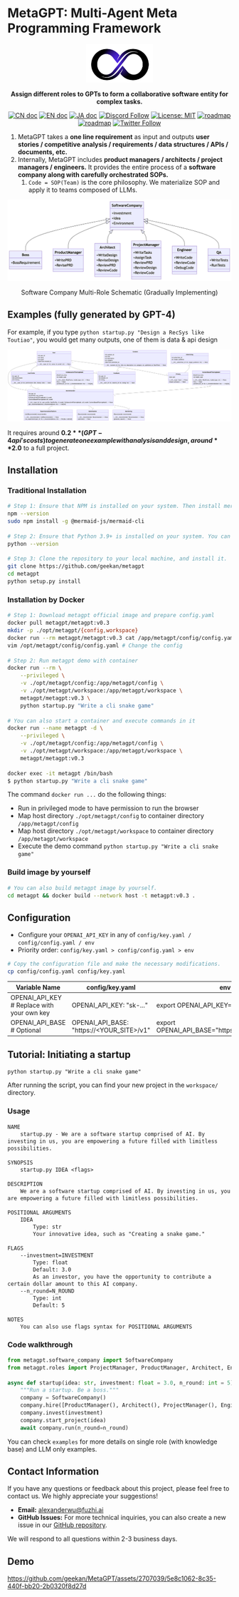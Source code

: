 # MetaGPT: Multi-Agent Meta Programming Framework

<p align="center">
<a href=""><img src="docs/resources/MetaGPT-logo.jpeg" alt="MetaGPT logo: Enable GPT to work in software company, collaborating to tackle more complex tasks." width="150px"></a>
</p>

<p align="center">
<b>Assign different roles to GPTs to form a collaborative software entity for complex tasks.</b>
</p>

<p align="center">
<a href="docs/README_CN.md"><img src="https://img.shields.io/badge/文档-中文版-blue.svg" alt="CN doc"></a>
<a href="README.md"><img src="https://img.shields.io/badge/document-English-blue.svg" alt="EN doc"></a>
<a href="docs/README_JA.md"><img src="https://img.shields.io/badge/ドキュメント-日本語-blue.svg" alt="JA doc"></a>
<a href="https://discord.gg/wCp6Q3fsAk"><img src="https://dcbadge.vercel.app/api/server/wCp6Q3fsAk?compact=true&style=flat" alt="Discord Follow"></a>
<a href="https://opensource.org/licenses/MIT"><img src="https://img.shields.io/badge/License-MIT-yellow.svg" alt="License: MIT"></a>
<a href="docs/ROADMAP.md"><img src="https://img.shields.io/badge/ROADMAP-路线图-blue" alt="roadmap"></a>
<a href="docs/resources/MetaGPT-WeChat-Personal.jpeg"><img src="https://img.shields.io/badge/WeChat-微信-blue" alt="roadmap"></a>
<a href="https://twitter.com/DeepWisdom2019"><img src="https://img.shields.io/twitter/follow/MetaGPT?style=social" alt="Twitter Follow"></a>
</p>

1. MetaGPT takes a **one line requirement** as input and outputs **user stories / competitive analysis / requirements / data structures / APIs / documents, etc.**
2. Internally, MetaGPT includes **product managers / architects / project managers / engineers.** It provides the entire process of a **software company along with carefully orchestrated SOPs.**
   1. `Code = SOP(Team)` is the core philosophy. We materialize SOP and apply it to teams composed of LLMs.

![A software company consists of LLM-based roles](docs/resources/software_company_cd.jpeg)

<p align="center">Software Company Multi-Role Schematic (Gradually Implementing)</p>

## Examples (fully generated by GPT-4)

For example, if you type `python startup.py "Design a RecSys like Toutiao"`, you would get many outputs, one of them is data & api design

![Jinri Toutiao Recsys Data & API Design](docs/resources/workspace/content_rec_sys/resources/data_api_design.png)

It requires around **$0.2** (GPT-4 api's costs) to generate one example with analysis and design, around **$2.0** to a full project.

## Installation

### Traditional Installation

```bash
# Step 1: Ensure that NPM is installed on your system. Then install mermaid-js.
npm --version
sudo npm install -g @mermaid-js/mermaid-cli

# Step 2: Ensure that Python 3.9+ is installed on your system. You can check this by using:
python --version

# Step 3: Clone the repository to your local machine, and install it.
git clone https://github.com/geekan/metagpt
cd metagpt
python setup.py install
```

### Installation by Docker

```bash
# Step 1: Download metagpt official image and prepare config.yaml
docker pull metagpt/metagpt:v0.3
mkdir -p ./opt/metagpt/{config,workspace}
docker run --rm metagpt/metagpt:v0.3 cat /app/metagpt/config/config.yaml > ./opt/metagpt/config/config.yaml
vim /opt/metagpt/config/config.yaml # Change the config

# Step 2: Run metagpt demo with container
docker run --rm \
    --privileged \
    -v ./opt/metagpt/config:/app/metagpt/config \
    -v ./opt/metagpt/workspace:/app/metagpt/workspace \
    metagpt/metagpt:v0.3 \
    python startup.py "Write a cli snake game"

# You can also start a container and execute commands in it
docker run --name metagpt -d \
    --privileged \
    -v ./opt/metagpt/config:/app/metagpt/config \
    -v ./opt/metagpt/workspace:/app/metagpt/workspace \
    metagpt/metagpt:v0.3

docker exec -it metagpt /bin/bash
$ python startup.py "Write a cli snake game"
```

The command `docker run ...` do the following things:

- Run in privileged mode to have permission to run the browser
- Map host directory `./opt/metagpt/config` to container directory `/app/metagpt/config`
- Map host directory `./opt/metagpt/workspace` to container directory `/app/metagpt/workspace`
- Execute the demo command `python startup.py "Write a cli snake game"`

### Build image by yourself

```bash
# You can also build metagpt image by yourself.
cd metagpt && docker build --network host -t metagpt:v0.3 .
```

## Configuration

- Configure your `OPENAI_API_KEY` in any of `config/key.yaml / config/config.yaml / env`
- Priority order: `config/key.yaml > config/config.yaml > env`

```bash
# Copy the configuration file and make the necessary modifications.
cp config/config.yaml config/key.yaml
```

| Variable Name                              | config/key.yaml                           | env                                             |
| ------------------------------------------ | ----------------------------------------- | ----------------------------------------------- |
| OPENAI_API_KEY # Replace with your own key | OPENAI_API_KEY: "sk-..."                  | export OPENAI_API_KEY="sk-..."                  |
| OPENAI_API_BASE # Optional                 | OPENAI_API_BASE: "https://<YOUR_SITE>/v1" | export OPENAI_API_BASE="https://<YOUR_SITE>/v1" |

## Tutorial: Initiating a startup

```shell
python startup.py "Write a cli snake game"
```

After running the script, you can find your new project in the `workspace/` directory.

### Usage

```
NAME
    startup.py - We are a software startup comprised of AI. By investing in us, you are empowering a future filled with limitless possibilities.

SYNOPSIS
    startup.py IDEA <flags>

DESCRIPTION
    We are a software startup comprised of AI. By investing in us, you are empowering a future filled with limitless possibilities.

POSITIONAL ARGUMENTS
    IDEA
        Type: str
        Your innovative idea, such as "Creating a snake game."

FLAGS
    --investment=INVESTMENT
        Type: float
        Default: 3.0
        As an investor, you have the opportunity to contribute a certain dollar amount to this AI company.
    --n_round=N_ROUND
        Type: int
        Default: 5

NOTES
    You can also use flags syntax for POSITIONAL ARGUMENTS
```

### Code walkthrough

```python
from metagpt.software_company import SoftwareCompany
from metagpt.roles import ProjectManager, ProductManager, Architect, Engineer

async def startup(idea: str, investment: float = 3.0, n_round: int = 5):
    """Run a startup. Be a boss."""
    company = SoftwareCompany()
    company.hire([ProductManager(), Architect(), ProjectManager(), Engineer()])
    company.invest(investment)
    company.start_project(idea)
    await company.run(n_round=n_round)
```

You can check `examples` for more details on single role (with knowledge base) and LLM only examples.

## Contact Information

If you have any questions or feedback about this project, please feel free to contact us. We highly appreciate your suggestions!

- **Email:** alexanderwu@fuzhi.ai
- **GitHub Issues:** For more technical inquiries, you can also create a new issue in our [GitHub repository](https://github.com/geekan/metagpt/issues).

We will respond to all questions within 2-3 business days.

## Demo

https://github.com/geekan/MetaGPT/assets/2707039/5e8c1062-8c35-440f-bb20-2b0320f8d27d

